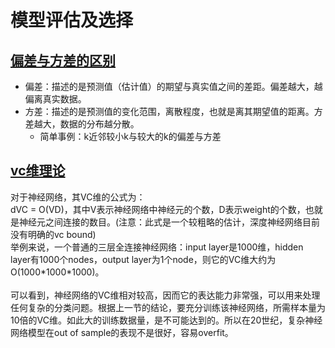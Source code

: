 # 模型评估及选择
## [偏差与方差的区别](http://scott.fortmann-roe.com/docs/BiasVariance.html)
* 偏差：描述的是预测值（估计值）的期望与真实值之间的差距。偏差越大，越偏离真实数据。
* 方差：描述的是预测值的变化范围，离散程度，也就是离其期望值的距离。方差越大，数据的分布越分散。
  * 简单事例：k近邻较小k与较大的k的偏差与方差
## [vc维理论](http://101.96.8.165/ttic.uchicago.edu/~tewari/lectures/lecture12.pdf)
对于神经网络，其VC维的公式为：<br>
dVC = O(VD)，其中V表示神经网络中神经元的个数，D表示weight的个数，也就是神经元之间连接的数目。(注意：此式是一个较粗略的估计，深度神经网络目前没有明确的vc bound)<br>
举例来说，一个普通的三层全连接神经网络：input layer是1000维，hidden layer有1000个nodes，output layer为1个node，则它的VC维大约为O(1000\*1000\*1000)。<br>
<br>
可以看到，神经网络的VC维相对较高，因而它的表达能力非常强，可以用来处理任何复杂的分类问题。根据上一节的结论，要充分训练该神经网络，所需样本量为10倍的VC维。如此大的训练数据量，是不可能达到的。所以在20世纪，复杂神经网络模型在out of sample的表现不是很好，容易overfit。 
